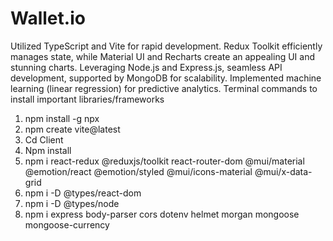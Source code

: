 # Wallet.io

Utilized TypeScript and Vite for rapid development. Redux Toolkit efficiently manages state, while Material UI and Recharts create an appealing UI and stunning charts. Leveraging Node.js and Express.js, seamless API development, supported by MongoDB for scalability. Implemented machine learning (linear regression) for predictive analytics.
Terminal commands to install important libraries/frameworks
1. npm install -g npx
2. npm create vite@latest
3. Cd Client
4. Npm install
5. npm i react-redux @reduxjs/toolkit react-router-dom @mui/material @emotion/react @emotion/styled @mui/icons-material @mui/x-data-grid
6. npm i -D @types/react-dom
7. npm i -D @types/node
8. npm i express body-parser cors dotenv helmet morgan mongoose mongoose-currency
